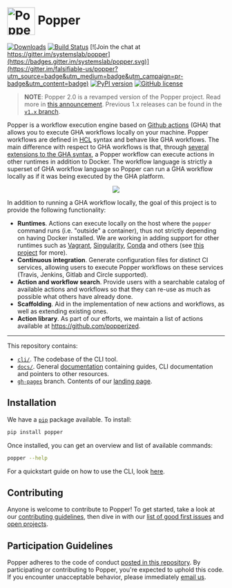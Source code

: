 # <img src="https://raw.githubusercontent.com/systemslab/popper/57f7a89bed6ff3e4d62ea2a5683ae28e3251931e/docs/figures/popper_logo_just_jug.png" width="64" valign="middle" alt="Popper"/> Popper

[![Downloads](https://pepy.tech/badge/popper)](https://pepy.tech/project/popper)
[![Build Status](https://travis-ci.org/systemslab/popper.svg?branch=master)](https://travis-ci.org/systemslab/popper)
[![Join the chat at https://gitter.im/systemslab/popper](https://badges.gitter.im/systemslab/popper.svg)](https://gitter.im/falsifiable-us/popper?utm_source=badge&utm_medium=badge&utm_campaign=pr-badge&utm_content=badge)
[![PyPI version](https://badge.fury.io/py/popper.svg)](https://badge.fury.io/py/popper)
[![GitHub license](https://img.shields.io/github/license/systemslab/popper.svg)](https://github.com/systemslab/popper/blob/master/LICENSE)

> **NOTE**: Popper 2.0 is a revamped version of the Popper project. 
> Read more in [this 
> announcement](https://medium.com/@ivotron/announcing-popper-2-0-a-github-actions-executioner-in-python-cf25620c021e). 
> Previous 1.x releases can be found in the [`v1.x` 
> branch](https://github.com/systemslab/popper/tree/v1.x).

Popper is a workflow execution engine based on [Github 
actions](https://github.com/features/actions) (GHA) that allows you to 
execute GHA workflows locally on your machine. Popper workflows are 
defined in [HCL](https://github.com/hashicorp/hcl) syntax and behave 
like GHA workflows. The main difference with respect to GHA workflows 
is that, through [several extensions to the GHA 
syntax](https://popper.rtfd.io/en/latest/sections/extensions), a 
Popper workflow can execute actions in other runtimes in addition to 
Docker. The workflow language is strictly a superset of GHA workflow 
language so Popper can run a GHA workflow locally as if it was being 
executed by the GHA platform.

<p align="center">
  <img src="https://systemslab.github.io/popper/images/demo.svg">
</p>

In addition to running a GHA workflow locally, the goal of this 
project is to provide the following functionality:

  * **Runtimes**. Actions can execute locally on the host where the 
    `popper` command runs (i.e. "outside" a container), thus not 
    strictly depending on having Docker installed. We are working in 
    adding support for other runtimes such as 
    [Vagrant](https://www.vagrantup.com/), 
    [Singularity](https://sylabs.io/), [Conda](https://conda.io) and 
    others (see [this 
    project](https://github.com/systemslab/popper/projects/12) for 
    more).
  * **Continuous integration**. Generate configuration files for 
    distinct CI services, allowing users to execute Popper workflows 
    on these services (Travis, Jenkins, Gitlab and Circle supported).
  * **Action and workflow search**. Provide users with a searchable 
    catalog of available actions and workflows so that they can re-use 
    as much as possible what others have already done.
  * **Scaffolding**. Aid in the implementation of new actions and 
    workflows, as well as extending existing ones.
  * **Action library**. As part of our efforts, we maintain a list of 
    actions available at <https://github.com/popperized>.

-----

This repository contains:

  * [`cli/`](cli/). The codebase of the CLI tool.
  * [`docs/`](docs/). General 
    [documentation](https://popper.readthedocs.io/en/latest/) 
    containing guides, CLI documentation and pointers to other 
    resources.
  * [`gh-pages`](https://github.com/systemslab/popper/tree/gh-pages) 
    branch. Contents of our [landing page](http://falsifiable.us).

## Installation

We have a [`pip`](https://pypi.python.org/pypi) package available. To
install:

```bash
pip install popper
```

Once installed, you can get an overview and list of available 
commands:

```bash
popper --help
```

For a quickstart guide on how to use the CLI, look 
[here](https://popper.readthedocs.io/en/latest/sections/getting_started.html).

## Contributing

Anyone is welcome to contribute to Popper! To get started, take a look 
at our [contributing guidelines](CONTRIBUTING.md), then dive in with 
our [list of good first 
issues](https://github.com/systemslab/popper/issues?utf8=%E2%9C%93&q=is%3Aissue+label%3A%22good+first+issue%22+is%3Aopen) 
and [open projects](https://github.com/systemslab/popper/projects).

## Participation Guidelines

Popper adheres to the code of conduct [posted in this 
repository](CODE_OF_CONDUCT.md). By participating or contributing to 
Popper, you're expected to uphold this code. If you encounter 
unacceptable behavior, please immediately [email 
us](mailto:ivo@cs.ucsc.edu).
